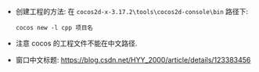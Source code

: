 * 创建工程的方法: 在 ``cocos2d-x-3.17.2\tools\cocos2d-console\bin`` 路径下: 

    ```shell
    cocos new -l cpp 项目名
    ```

* 注意 cocos 的工程文件不能在中文路径. 

* 窗口中文标题: https://blog.csdn.net/HYY_2000/article/details/123383456